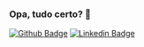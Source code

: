 ### Opa, tudo certo? 👋

[![Github Badge](https://img.shields.io/badge/-Github-000?style=flat-square&logo=Github&logoColor=white&link=https://github.com/wolff453)](https://github.com/wolff453)
[![Linkedin Badge](https://img.shields.io/badge/-LinkedIn-blue?style=flat-square&logo=Linkedin&logoColor=white&link=https://www.linkedin.com/in/george-lobo-9506a2199/)](https://www.linkedin.com/in/george-lobo-9506a2199/)

